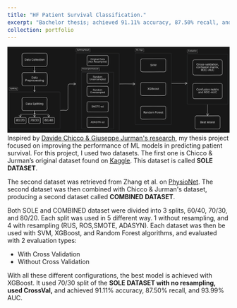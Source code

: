 ```yaml
---
title: "HF Patient Survival Classification."
excerpt: "Bachelor thesis; achieved 91.11% accuracy, 87.50% recall, and 93.99% AUC<br/><img src='/images/portfolio1.png'>"
collection: portfolio
---
```


![](/images/portfolio1.png)
Inspired by [Davide Chicco & Giuseppe Jurman's research](https://bmcmedinformdecismak.biomedcentral.com/articles/10.1186/s12911-020-1023-5), my thesis project focused on improving the performance of ML models in predicting patient survival. For this project, I used two datasets. The first one is Chicco & Jurman’s original dataset found on [Kaggle](https://www.kaggle.com/datasets/andrewmvd/heart-failure-clinical-data). This dataset is called **SOLE DATASET**.

The second dataset was retrieved from Zhang et al. on [PhysioNet](https://physionet.org/content/heart-failure-zigong/1.3/). The second dataset was then combined with Chicco & Jurman's dataset, producing a second dataset called **COMBINED DATASET**.

Both SOLE and COMBINED dataset were divided into 3 splits, 60/40, 70/30, and 80/20. Each split was used in 5 different way. 1 without resampling, and 4 with resampling (RUS, ROS,SMOTE, ADASYN). Each dataset was then be used with SVM, XGBoost, and Random Forest algorithms, and evaluated with 2 evaluation types:
* With Cross Validation
* Without Cross Validation


With all these different configurations, the best model is achieved with XGBoost. It used 70/30 split of the **SOLE DATASET with no resampling, used CrossVal,** and achieved 91.11% accuracy, 87.50% recall, and 93.99% AUC.